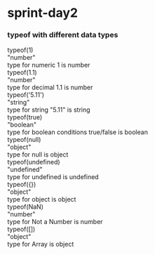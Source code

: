 #  sprint-day2

### typeof with different data types
typeof(1)<br> 
 "number"<br>
 type for numeric 1 is number<br>
typeof(1.1) <br>
 "number"<br>
 type for decimal 1.1 is number<br>
typeof('5.11')<br> 
  "string"<br>
 type for string "5.11" is string<br>
typeof(true) <br>
  "boolean"<br>
 type for boolean conditions true/false is boolean<br>
typeof(null) <br>
"object"<br>
 type for null   is object<br>
typeof(undefined) <br>
"undefined"<br>
 type for undefined is undefined<br>
typeof({}) <br>
"object"<br>
 type for object is object<br>
typeof(NaN) <br>
"number"<br>
 type for Not a Number is number<br>
typeof([]) <br>
"object"<br>
 type for Array is object<br>
